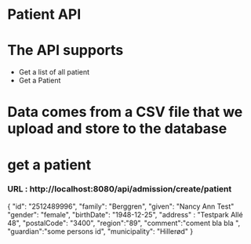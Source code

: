 # Patient API

# The API supports
- Get a list of all patient
- Get a Patient


# Data comes from a CSV file that we upload and store to the database






# get a patient
### URL : http://localhost:8080/api/admission/create/patient

{
"id": "2512489996",
"family": "Berggren",
"given": "Nancy Ann Test"
"gender": "female",
"birthDate": "1948-12-25",
"address" : "Testpark Allé 48",
"postalCode": "3400",
"region":"89",
"comment":"coment bla bla ",
"guardian":"some persons id",
"municipality": "Hillerød"
}


